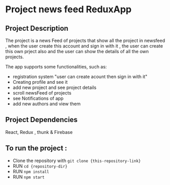 # Project news feed ReduxApp

## Project Description
The project is a news Feed of projects that show all the project in newsfeed , when the user create this account and sign in with it , the user can create this own prject also and the user can show the details of all the own projects.

The app supports some functionalities, such as:
* registration system "user can create acount then sign in with it"
* Creating profile and see it
* add new project and see project details
* scroll newsFeed of projects
* see Notifications of app
* add new authors and view them

## Project Dependencies
React, Redux , thunk & Firebase

## To run the project :
- Clone the repository with `git clone {this-repository-link}`
- RUN `cd {repository-dir}`
- RUN `npm install`
- RUN `npm start`
